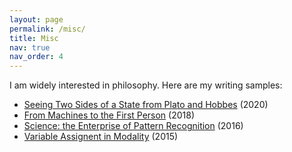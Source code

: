 ```yaml
---
layout: page
permalink: /misc/
title: Misc
nav: true
nav_order: 4
---
```


I am widely interested in philosophy. Here are my writing samples:
- [Seeing Two Sides of a State from Plato and Hobbes](/assets/pdf/plato_hobbes.pdf) (2020)
- [From Machines to the First Person](/assets/pdf/first_person.pdf) (2018)
- [Science: the Enterprise of Pattern Recognition](/assets/pdf/science.pdf) (2016)
- [Variable Assignent in Modality](/assets/pdf/modality.pdf) (2015)
